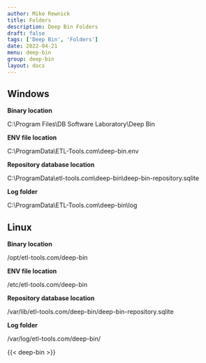 ```yaml
---
author: Mike Rewnick
title: Folders
description: Deep Bin Folders
draft: false
tags: ['Deep Bin', 'Folders']
date: 2022-04-21
menu: deep-bin
group: deep-bin
layout: docs
---
```


## Windows

**Binary location**

C:\Program Files\DB Software Laboratory\Deep Bin

**ENV file location**

C:\ProgramData\ETL-Tools.com\deep-bin\.env

**Repository database location**

C:\ProgramData\etl-tools.com\deep-bin\deep-bin-repository.sqlite

**Log folder**

C:\ProgramData\ETL-Tools.com\deep-bin\log

## Linux

**Binary location**

/opt/etl-tools.com/deep-bin

**ENV file location**

/etc/etl-tools.com/deep-bin

**Repository database location**

/var/lib/etl-tools.com/deep-bin/deep-bin-repository.sqlite

**Log folder**

/var/log/etl-tools.com/deep-bin/

{{< deep-bin >}}
